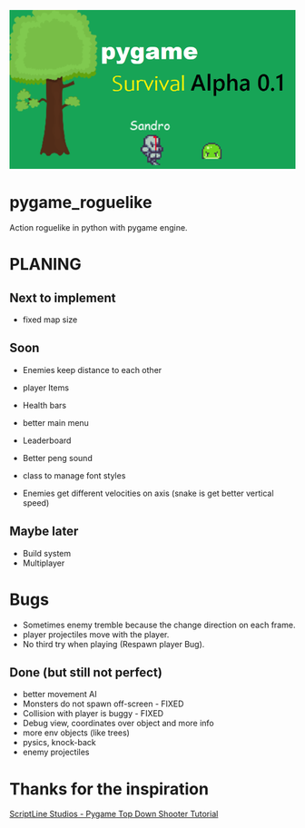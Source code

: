 ![game](doc/game_img.png)

# pygame_roguelike
Action roguelike in python with pygame engine.


# PLANING

## Next to implement
- fixed map size


## Soon 
- Enemies keep distance to each other
- player Items
- Health bars
- better main menu 
- Leaderboard 
- Better peng sound

- class to manage font styles 
- Enemies get different velocities on axis (snake is get better vertical speed)

## Maybe later
- Build system
- Multiplayer

# Bugs
- Sometimes enemy tremble because the change direction on each frame.
- player projectiles move with the player.
- No third try when playing (Respawn player Bug).


## Done (but still not perfect)
- better movement AI
- Monsters do not spawn off-screen - FIXED 
- Collision with player is buggy - FIXED
- Debug view, coordinates over object and more info
- more env objects (like trees)
- pysics, knock-back
- enemy projectiles 


# Thanks for the inspiration
[ScriptLine Studios - Pygame Top Down Shooter Tutorial](https://youtu.be/sVbFS9qEl4Y)
